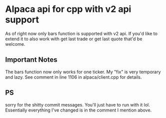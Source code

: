 # Alpaca api for cpp with v2 api support

As of right now only bars function is supported with v2 api. If you'd like to extend it to also work with get last trade or get last quote that'd be welcome.

## Important Notes
The bars function now only works for one ticker. My "fix" is very temporary and lazy. See comment in line 1106 in alpaca/client.cpp for details. 

## PS
sorry for the shitty commit messages. You'll just have to run with it lol. Essentially everything I've changed is in the comment I mention above.
